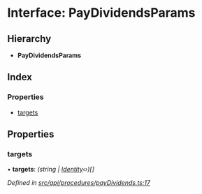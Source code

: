 # Interface: PayDividendsParams

## Hierarchy

* **PayDividendsParams**

## Index

### Properties

* [targets](paydividendsparams.md#targets)

## Properties

###  targets

• **targets**: *(string | [Identity](../classes/identity.md)‹›)[]*

*Defined in [src/api/procedures/payDividends.ts:17](https://github.com/PolymathNetwork/polymesh-sdk/blob/959efb76/src/api/procedures/payDividends.ts#L17)*
